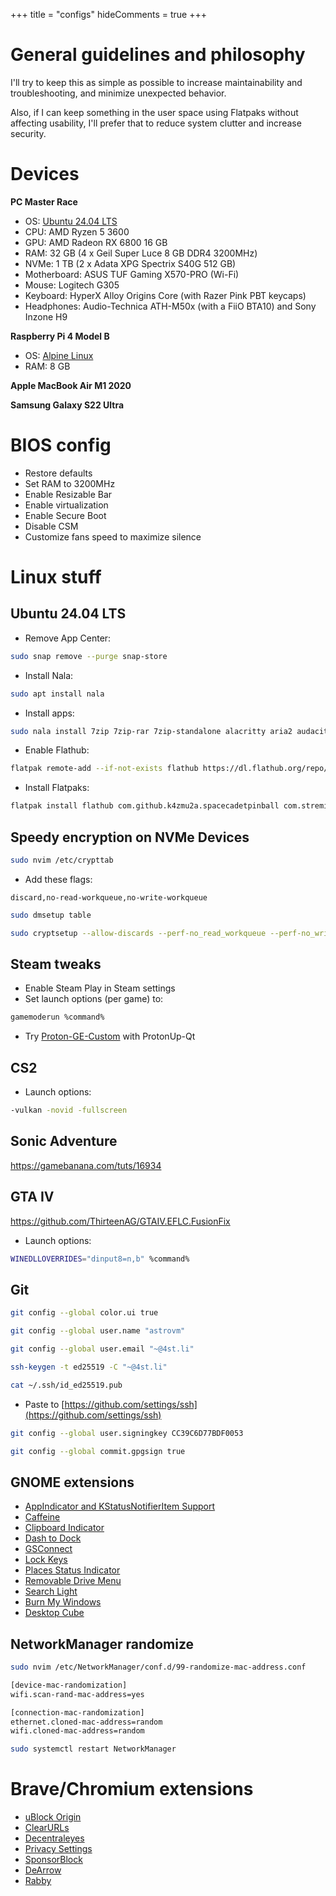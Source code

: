 +++
title = "configs"
hideComments = true
+++

# General guidelines and philosophy

I'll try to keep this as simple as possible to increase maintainability and troubleshooting, and minimize unexpected behavior.

Also, if I can keep something in the user space using Flatpaks without affecting usability, I'll prefer that to reduce system clutter and increase security.

# Devices

**PC Master Race**

- OS: [Ubuntu 24.04 LTS](https://ubuntu.com/download/desktop)
- CPU: AMD Ryzen 5 3600
- GPU: AMD Radeon RX 6800 16 GB
- RAM: 32 GB (4 x Geil Super Luce 8 GB DDR4 3200MHz)
- NVMe: 1 TB (2 x Adata XPG Spectrix S40G 512 GB)
- Motherboard: ASUS TUF Gaming X570-PRO (Wi-Fi)
- Mouse: Logitech G305
- Keyboard: HyperX Alloy Origins Core (with Razer Pink PBT keycaps)
- Headphones: Audio-Technica ATH-M50x (with a FiiO BTA10) and Sony Inzone H9

**Raspberry Pi 4 Model B**

- OS: [Alpine Linux](https://www.alpinelinux.org/downloads/)
- RAM: 8 GB

**Apple MacBook Air M1 2020**

**Samsung Galaxy S22 Ultra**

# BIOS config

- Restore defaults
- Set RAM to 3200MHz
- Enable Resizable Bar
- Enable virtualization
- Enable Secure Boot
- Disable CSM
- Customize fans speed to maximize silence

# Linux stuff

## Ubuntu 24.04 LTS

- Remove App Center:

```bash
sudo snap remove --purge snap-store
```

- Install Nala:

```bash
sudo apt install nala
```

- Install apps:

```bash
sudo nala install 7zip 7zip-rar 7zip-standalone alacritty aria2 audacity calibre easyeffects file-roller flatpak gdebi gimp git gnome-boxes gnome-browser-connector gnome-calendar gnome-disk-utility gnome-mines gnome-shell-extension-prefs gnome-shell-extensions gnome-shell-ubuntu-extensions gnome-snapshot gnome-software gnome-software-plugin-flatpak gnome-tweaks gnome-weather gparted libimage-exiftool-perl libreoffice lutris mpv neofetch neovim net-tools obs-studio protontricks qbittorrent remmina remmina-plugin-rdp remmina-plugin-spice scummvm simple-scan synaptic tmux tor torbrowser-launcher torsocks tree ubuntu-desktop-minimal unzip usb-creator-gtk util-linux virt-manager vlc zsh
```

- Enable Flathub:

```bash
flatpak remote-add --if-not-exists flathub https://dl.flathub.org/repo/flathub.flatpakrepo
```

- Install Flatpaks:

```bash
flatpak install flathub com.github.k4zmu2a.spacecadetpinball com.stremio.Stremio com.usebottles.bottles net.pcsx2.PCSX2 org.atheme.audacious org.duckstation.DuckStation org.kde.kdenlive org.signal.Signal org.telegram.desktop
```

## Speedy encryption on NVMe Devices

```bash
sudo nvim /etc/crypttab
```

- Add these flags:

```vim
discard,no-read-workqueue,no-write-workqueue
```

```bash
sudo dmsetup table

sudo cryptsetup --allow-discards --perf-no_read_workqueue --perf-no_write_workqueue --persistent refresh luks-blablabla
```

## Steam tweaks

- Enable Steam Play in Steam settings
- Set launch options (per game) to:

```bash
gamemoderun %command%
```

- Try [Proton-GE-Custom](https://github.com/gloriouseggroll/proton-ge-custom) with ProtonUp-Qt

## CS2

- Launch options:

```bash
-vulkan -novid -fullscreen
```

## Sonic Adventure

https://gamebanana.com/tuts/16934

## GTA IV

https://github.com/ThirteenAG/GTAIV.EFLC.FusionFix

- Launch options:

```bash
WINEDLLOVERRIDES="dinput8=n,b" %command%
```

## Git

```bash
git config --global color.ui true

git config --global user.name "astrovm"

git config --global user.email "~@4st.li"

ssh-keygen -t ed25519 -C "~@4st.li"

cat ~/.ssh/id_ed25519.pub
```

- Paste to [https://github.com/settings/ssh](https://github.com/settings/ssh)

```bash
git config --global user.signingkey CC39C6D77BDF0053

git config --global commit.gpgsign true
```

## GNOME extensions

- [AppIndicator and KStatusNotifierItem Support](https://extensions.gnome.org/extension/615/appindicator-support/)
- [Caffeine](https://extensions.gnome.org/extension/517/caffeine/)
- [Clipboard Indicator](https://extensions.gnome.org/extension/779/Clipboard-indicator/)
- [Dash to Dock](https://extensions.gnome.org/extension/307/Dash-to-Dock/)
- [GSConnect](https://extensions.gnome.org/extension/1319/GSConnect/)
- [Lock Keys](https://extensions.gnome.org/extension/36/Lock-Keys/)
- [Places Status Indicator](https://extensions.gnome.org/extension/8/Places-Status-Indicator/)
- [Removable Drive Menu](https://extensions.gnome.org/extension/7/Removable-Drive-Menu/)
- [Search Light](https://extensions.gnome.org/extension/5489/Search-Light/)
- [Burn My Windows](https://extensions.gnome.org/extension/4679/burn-my-windows/)
- [Desktop Cube](https://extensions.gnome.org/extension/4648/desktop-cube/)

## NetworkManager randomize

```bash
sudo nvim /etc/NetworkManager/conf.d/99-randomize-mac-address.conf
```

```bash
[device-mac-randomization]
wifi.scan-rand-mac-address=yes

[connection-mac-randomization]
ethernet.cloned-mac-address=random
wifi.cloned-mac-address=random
```

```bash
sudo systemctl restart NetworkManager
```

# Brave/Chromium extensions

- [uBlock Origin](https://chromewebstore.google.com/detail/ublock-origin/cjpalhdlnbpafiamejdnhcphjbkeiagm)
- [ClearURLs](https://chrome.google.com/webstore/detail/clearurls/lckanjgmijmafbedllaakclkaicjfmnk)
- [Decentraleyes](https://chrome.google.com/webstore/detail/decentraleyes/ldpochfccmkkmhdbclfhpagapcfdljkj)
- [Privacy Settings](https://chrome.google.com/webstore/detail/privacy-settings/ijadljdlbkfhdoblhaedfgepliodmomj)
- [SponsorBlock](https://chromewebstore.google.com/detail/sponsorblock-for-youtube/mnjggcdmjocbbbhaepdhchncahnbgone)
- [DeArrow](https://chromewebstore.google.com/detail/dearrow-better-titles-and/enamippconapkdmgfgjchkhakpfinmaj)
- [Rabby](https://chrome.google.com/webstore/detail/rabby/acmacodkjbdgmoleebolmdjonilkdbch)
